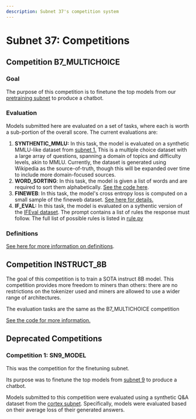 ```yaml
---
description: Subnet 37's competition system
---
```


# Subnet 37: Competitions

## Competition B7\_MULTICHOICE

### Goal

The purpose of this competition is to finetune the top models from our [pretraining subnet](https://www.macrocosmos.ai/sn9) to produce a chatbot.

### Evaluation

Models submitted here are evaluated on a set of tasks, where each is worth a sub-portion of the overall score. The current evaluations are:

1. **SYNTHENTIC\_MMLU:** In this task, the model is evaluated on a synthetic MMLU-like dataset from [subnet 1.](../subnets/subnet-1-apex/) This is a multiple choice dataset with a large array of questions, spanning a domain of topics and difficulty levels, akin to MMLU. Currently, the dataset is generated using Wikipedia as the source-of-truth, though this will be expanded over time to include more domain-focused sources.
2. **WORD\_SORTING**: In this task, the model is given a list of words and are required to sort them alphabetically. [See the code here](https://github.com/macrocosm-os/finetuning/blob/main/finetune/datasets/generated/dyck_loader.py).
3. **FINEWEB**: In this task, the model's cross entropy loss is computed on a small sample of the fineweb dataset. [See here for details.](https://hf.rst.im/datasets/HuggingFaceFW/fineweb-edu-score-2)
4. **IF\_EVAL:** In this task, the model is evaluated on a sythentic version of the [IFEval dataset](https://hf.rst.im/datasets/google/IFEval). The prompt contains a list of rules the response must follow. The full list of possible rules is listed in [rule.py](https://github.com/macrocosm-os/finetuning/blob/main/finetune/eval/if_eval/rule.py)

### Definitions

[See here for more information on definitions](https://github.com/macrocosm-os/finetuning/blob/94e8fd92ab4158e1e4a425a9562695eebafa27b1/constants/__init__.py#L128).

## Competition INSTRUCT\_8B

The goal of this competition is to train a SOTA instruct 8B model. This competition provides more freedom to miners than others: there are no restrictions on the tokenizer used and miners are allowed to use a wider range of architectures.

The evaluation tasks are the same as the B7\_MULTICHOICE competition

[See the code for more information.](https://github.com/macrocosm-os/finetuning/blob/c6dce9d27d1317b9c543071913ae34df09faddc7/constants/__init__.py#L114)

## Deprecated Competitions

### Competition 1: SN9\_MODEL

This was the competition for the finetuning subnet.

Its purpose was to finetune the top models from [subnet 9](broken-reference) to produce a chatbot.

Models submitted to this competition were evaluated using a synthetic Q\&A dataset from the [cortex subnet](https://github.com/Datura-ai/cortex.t). Specifically, models were evaluated based on their average loss of their generated answers.
